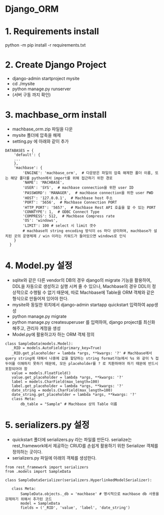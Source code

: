 # Django_ORM

# 1. Requirements install
python -m pip install -r requirements.txt

# 2. Create Django Project
 - django-admin startproject mysite
 - cd ./mysite
 - python manage.py runserver
 - (서버 구동 까지 확인)

# 3. machbase_orm install
 - machbase_orm.zip 파일을 다운
 - mysite 폴더에 압축을 해제
 - setting.py 에 아래와 같이 추가
```
DATABASES = {
    'default': {
    ...
    },
    'machbase': {
        'ENGINE': 'machbase_orm',  # 다운받은 파일의 압축 해제한 폴더 이름, 또는 해당 폴더를 python에서 import를 위해 접근하기 위한 경로
        'NAME': 'MACHBASE',
        'USER': 'SYS',  # machbase connection을 위한 user ID
        'PASSWORD': 'MANAGER',  # machbase connection을 위한 user PWD
        'HOST': '127.0.0.1',  # Machbase host 주소
        'PORT': '5656',  # Machbase Connection PORT
        'HTTP_PORT': '5657',  # Machbase Rest API 호출을 할 수 있는 PORT
        'CONNTYPE': 1,  # ODBC Connect Type
        'COMPRESS': 512,  # Machbase Compress rate
        'OS': 'windows',
        'LIMIT': 100 # select 시 limit 갯수
        # machbase의 string encoding 방식이 os 마다 상이하여, machbase가 설치된 곳의 운영체제 / win 이라는 키워드가 들어있으면 windows로 인식
    }
  }
```

# 4. Model.py 설정
 - sqlite와 같은 다른 vendor의 DB의 경우 django의 migrate 기능을 활용하여, DDL을 자동으로 생성하고 실행 시켜 줄 수 있으나, Machbase의 경우 DDL이 정상적으로 수행될 수 없기 때문에, 따로 Machbase에 Table을 ORM 객체와 같은 형식으로 만들어져 있어야 한다.
 - mysite와 동일한 위치에서 django-admin startapp quickstart 입력하여 app생성
 - python manage.py migrate
 - python manage.py createsuperuser 를 입력하여, django project를 최신화 해주고, 관리자 계정을 생성
 - Model.py에 활용하고자 하는 ORM 객체 정의
 ```
 class SampleData(models.Model):
    _RID = models.AutoField(primary_key=True)
    _RID.get_placeholder = lambda *args, **kwargs: '?' # Machbase에서 query string에 대해서 나중에 값을 할당하는 string format기능에서 %s 와 같이 % 접두어를 이해하지 못하기 때문에, 모든 placeholder를 ? 로 치환하여야 하기 때문에 반드시 포함되어야 함
    value = models.FloatField()
    value.get_placeholder = lambda *args, **kwargs: '?'
    label = models.CharField(max_length=100)
    label.get_placeholder = lambda *args, **kwargs: '?'
    date_string = models.CharField(max_length=100)
    date_string.get_placeholder = lambda *args, **kwargs: '?'
    class Meta:
        db_table = "Sample" # Machbase 상의 Table 이름
 ```

# 5. serializers.py 설정
 - quickstart 폴더에 serializers.py 라는 파일를 만든다. serialize는 rest_framework에서 제공하는 CRUD를 손쉽게 활용하기 위한 Serializer 객체를 정의하는 곳이다.
 - serializers.py 파일에 아래의 객체를 생성한다.
 ```
from rest_framework import serializers
from .models import SampleData
 
class SampleDataSerializer(serializers.HyperlinkedModelSerializer):
 
    class Meta:
        SampleData.objects._db = 'machbase' # 명시적으로 machbase db 사용을 강제하기 위해서 추가된 코드
        model = SampleData
        fields = ('_RID', 'value', 'label', 'date_string')
 ```
